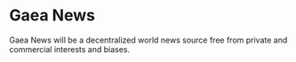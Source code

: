 # Gaea News
Gaea News will be a decentralized world news source free from private and commercial interests and biases.

